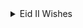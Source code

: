 <details>
  <summary>Eid II Wishes</summary>
  
<details>
  <summary> EXPAND TOWARDS GREETINGS</summary>
  
<details>
  <summary>Eid_II: Primary celebration and festival</summary>

- [ ]  Scale: Major impact
- [ ]  Category: Religion
- [ ]  Emotional range: Highly sensitive
- [ ]  Invitation at my home: Open for all
- [ ]  Vocal pitch: Minor chord
- [ ]  Dress: Festive and cheerful but nevermin
</details>

<details>
  <summary>
RASHADUL ISLAM ross</summary>

  <details>
  <summary>Got here</summary>
    
    * B.Sc. in Computer Science, CA 
    * B.Sc. in Computer Engineering, BD 
       
</details>
 
  <details>
  <summary>Specialization</summary> 
    
  + Computer System & Software 
  + Software Engineering
    
  </details>

  <details>
  <summary>Expertise</summary>
    
    + Enterprise inauguration and expansion
    + System or Software Design and Development
    + A.I. & devOP
    + Consulting
    + Business Intelligence and Big Data
    + Liaison
    + Country Lead 
    + University speech giving 
    + So much in corporates, social responsibility 
    + STEM community development 
    + Chari
    
    
          
</details>

<details>
  <summary> Greeting</summary>
  
> Eid is in you! Everything senses great if you make it sensible and attentive greatness. Happy holidays & feast to you and your f&f both at home and abroad.

> ঈদ আপনার মাঝেই! আপনি সর্বজনীন অবহিত ও স্বীকৃত বৈশিষ্ট্য অনুভূতিতে থাকলে, সবাই ভাল থাকবে। দেশে ও বিদেশে আপনার সবাইকে ও আপনাকে কাজের ছুটির আন্তরিক শুভেচ্ছা।

> L'Eid est en vous! Tout et bon si vous en faites une grandeur sensible et attentive. Joyeuses fêtes et fêtes à vous, à vos amis et à votre famille, tant chez vous qu'à l'étranger.

</details>

<details>
  <summary> Those who miss me: here says all</summary>
  
![Pixels](img_2_1687960547281.jpg)

</details>

<details>
  <summary> Reach me</summary>
  
| Title      | Location |  Availability     |
| :---        |    :----:   |          ---: |
| Webex      | Gmail: rashadul.cse       | Always   |
| Postbox      | Outlook: itsme.rashadul       | Always   |
| SMS/Page  | +880 171 411 8395        |  Always      |
| Cell  | +880 171 411 8395        |  11PM to 11AM EDT      |
| Venue  | 25.7376062, 89.2598786        |  Always      |

</details>


```
**Thank you!**
```
</details>
